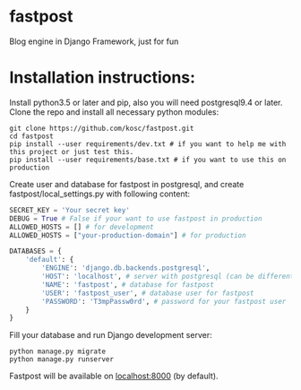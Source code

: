# fastpost
Blog engine in Django Framework, just for fun

# Installation instructions:
Install python3.5 or later and pip, also you will need postgresql9.4 or later.
Clone the repo and install all necessary python modules:
```shell
git clone https://github.com/kosc/fastpost.git
cd fastpost
pip install --user requirements/dev.txt # if you want to help me with this project or just test this.
pip install --user requirements/base.txt # if you want to use this on production
```
Create user and database for fastpost in postgresql, and create fastpost/local\_settings.py with following content:
```python
SECRET_KEY = 'Your secret key'
DEBUG = True # False if your want to use fastpost in production
ALLOWED_HOSTS = [] # for development
ALLOWED_HOSTS = ["your-production-domain"] # for production

DATABASES = {
    'default': {
        'ENGINE': 'django.db.backends.postgresql',
        'HOST': 'localhost', # server with postgresql (can be different from localhost)
        'NAME': 'fastpost', # database for fastpost
        'USER': 'fastpost_user', # database user for fastpost
        'PASSWORD': 'T3mpPassw0rd', # password for your fastpost user
    }
}

```
Fill your database and run Django development server:
```shell
python manage.py migrate
python manage.py runserver
```
Fastpost will be available on [localhost:8000](http://127.0.0.1:8000) (by default).
